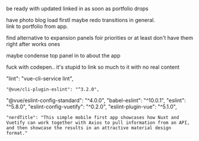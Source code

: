 

be ready with updated linked in as soon as portfolio  drops



have photo blog load firstl maybe redo transitions in general.  
link to portfolio from app.

find alternative to expansion panels foir priorities or at least don't have them right after works ones

maybe condense top panel in to about the app

fuck with codepen.. it's stupid to link so much to it with no real content

  "lint": "vue-cli-service lint",

    "@vue/cli-plugin-eslint": "^3.2.0",

   "@vue/eslint-config-standard": "^4.0.0",
    "babel-eslint": "^10.0.1",
    "eslint": "^5.8.0",
    "eslint-config-vuetify": "^0.2.0",
    "eslint-plugin-vue": "^5.1.0",

    "nerdTitle": "This simple mobile first app showcases how Nuxt and Vuetify can work together with Axios to pull information from an API, and then showcase the results in an attractive material design format."